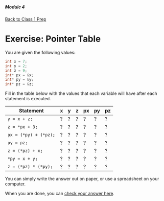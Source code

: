 ##### Module 4

[Back to Class 1 Prep](../../class1-prep#pointers)

# Exercise: Pointer Table

You are given the following values:

```c
int x = 7;
int y = 2;
int z = 9;
int* px = &x;
int* py = &y;
int* pz = &z;
```

Fill in the table below with the values that each variable will have after each statement is executed.

Statement | x | y | z | px | py | pz 
----------|---|---|---|----|----|----
`y = x + z;` | ? | ? | ? | ? | ? | ?
`z = *px + 3;` | ? | ? | ? | ? | ? | ?
`px = (*py) + (*pz);` | ? | ? | ? | ? | ? | ?
`py = pz;` | ? | ? | ? | ? | ? | ?
`z = (*pz) + x;` | ? | ? | ? | ? | ? | ?
`*py = x + y;` | ? | ? | ? | ? | ? | ?
`z = (*pz) * (*py);` | ? | ? | ? | ? | ? | ?



You can simply write the answer out on paper, or use a spreadsheet on your computer.

When you are done, you can [check your answer here](./answer.md).
